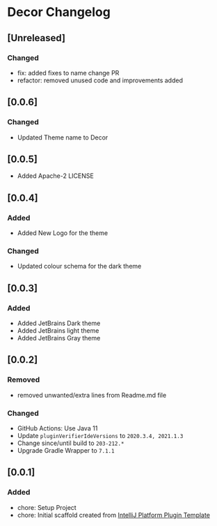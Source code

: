 <!-- Keep a Changelog guide -> https://keepachangelog.com -->

# Decor Changelog

## [Unreleased]

### Changed

- fix: added fixes to name change PR
- refactor: removed unused code and improvements added

## [0.0.6]

### Changed

- Updated Theme name to Decor

## [0.0.5]

- Added Apache-2 LICENSE

## [0.0.4]

### Added

- Added New Logo for the theme

### Changed

- Updated colour schema for the dark theme

## [0.0.3]

### Added

- Added JetBrains Dark theme
- Added JetBrains light theme
- Added JetBrains Gray theme

## [0.0.2]

### Removed

- removed unwanted/extra lines from Readme.md file

### Changed

- GitHub Actions: Use Java 11
- Update `pluginVerifierIdeVersions` to `2020.3.4, 2021.1.3`
- Change since/until build to `203-212.*`
- Upgrade Gradle Wrapper to `7.1.1`

## [0.0.1]

### Added

- chore: Setup Project
- chore: Initial scaffold created
  from [IntelliJ Platform Plugin Template](https://github.com/JetBrains/intellij-platform-plugin-template)
